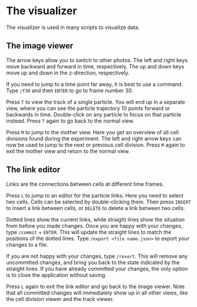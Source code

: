 The visualizer
==============

The visualizer is used in many scripts to visualize data.

The image viewer
----------------
The arrow keys allow you to switch to other photos. The left and right keys move backward and forward in time,
respectively. The up and down keys move up and down in the z-direction, respectively.

If you need to jump to a time point far away, it is best to use a command. Type `/f30` and then `ENTER`  to go to frame
number 30.

Press `T` to view the track of a single particle. You will end up in a separate view, where you can see the particle
trajectory 10 points forward or backwards in time. Double-click on any particle to focus on that particle instead.
Press `T` again to go back to the normal view.

Press `M` to jump to the mother view. Here you get an overview of all cell divisions found during the experiment. The
left and right arrow keys can now be used to jump to the next or previous cell division. Press `M` again to exit the
mother view and return to the normal view.

The link editor
---------------
Links are the connections between cells at different time frames.

Press `L` to jump to an editor for the particle links. Here you need to select two cells. Cells can be selected by
double-clicking them. Then press `INSERT` to insert a link between cells, or `DELETE` to delete a link between two
cells.

Dotted lines show the current links, while straight lines show the situation from before you made changes.
Once you are happy with your changes, type `/commit` + `ENTER`. This will update the straight lines to match the
positions of the dotted lines. Type `/export <file name.json>` to export your changes to a file.

If you are not happy with your changes, type `/revert`. This will remove any uncommitted changes, and bring you back to
the state indicated by the straight lines. If you have already committed your changes, the only option is to close the
application without saving.

Press `L` again to exit the link editor and go back to the image viewer. Note that all committed changes will
immediately show up in all other views, like the cell division viewer and the track viewer.
